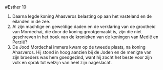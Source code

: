 #Esther 10
1. Daarna legde koning Ahasveros belasting op aan het vasteland en de eilanden in de zee.
2. Al zijn machtige en geweldige daden en de verklaring van de grootheid van Mordechai, die door de koning grootgemaakt is, zijn die niet geschreven in het boek van de kronieken van de koningen van Medië en Perzië?
3. De Jood Mordechai immers kwam op de tweede plaats, na koning Ahasveros. Hij stond in hoog aanzien bij de Joden en de menigte van zijn broeders was hem goedgezind, want hij zocht het beste voor zijn volk en sprak tot welzijn van heel zijn nageslacht.
